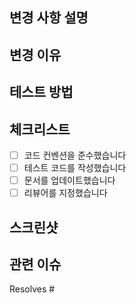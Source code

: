 ## 변경 사항 설명
<!-- PR에서 변경된 내용을 자세히 설명해주세요 -->

## 변경 이유
<!-- 이 변경이 필요한 이유를 설명해주세요 -->

## 테스트 방법
<!-- 변경사항을 테스트하는 방법을 설명해주세요 -->

## 체크리스트
- [ ] 코드 컨벤션을 준수했습니다
- [ ] 테스트 코드를 작성했습니다
- [ ] 문서를 업데이트했습니다
- [ ] 리뷰어를 지정했습니다

## 스크린샷
<!-- UI 변경사항이 있다면 스크린샷을 첨부해주세요 -->

## 관련 이슈
<!-- 관련된 이슈 번호를 작성해주세요 -->
Resolves # 
